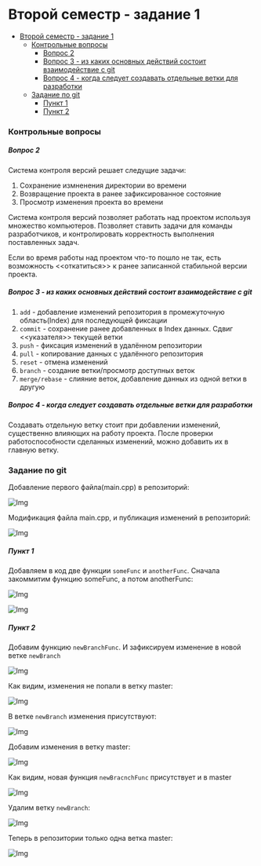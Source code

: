 # Второй семестр - задание 1
- [Второй семестр - задание 1](#второй-семестр---задание-1)
    - [Контрольные вопросы](#контрольные-вопросы)
        - [Вопрос 2](#вопрос-2)
        - [Вопрос 3 - из каких основных действий состоит взаимодействие с git](#вопрос-3---из-каких-основных-действий-состоит-взаимодействие-с-git)
        - [Вопрос 4 - когда следует создавать отдельные ветки для разработки](#вопрос-4---когда-следует-создавать-отдельные-ветки-для-разработки)
    - [Задание по git](#задание-по-git)
        - [Пункт 1](#пункт-1)
        - [Пункт 2](#пункт-2)

### Контрольные вопросы

##### Вопрос 2

Система контроля версий решает следущие задачи:
1. Сохранение измненения директории во времени
2. Возвращение проекта в ранее зафиксированное состояние
3. Просмотр изменения проекта во времени

Система контроля версий позволяет работать над проектом используя множество компьютеров. Позволяет ставить задачи для команды разработчиков, и контролировать корректность выполнения поставленных задач. 

Если во время работы над проектом что-то пошло не так, есть возможность <<откатиться>> к ранее записанной стабильной версии проекта.

##### Вопрос 3 - из каких основных действий состоит взаимодействие с git

1. `add` - добавление изменений репозитория в промежуточную область(Index) для последующей фиксации
2. `commit` - сохранение ранее добавленных в Index данных. Сдвиг <<указателя>> текущей ветки
3. `push` - фиксация изменений в удалённом репозитории
4. `pull` - копирование данных с удалённого репозитория
5. `reset` - отмена изменений
6. `branch` - создание ветки/просмотр доступных веток
7. `merge/rebase` - слияние веток, добавление данных из одной ветки в другую

##### Вопрос 4 - когда следует создавать отдельные ветки для разработки

Создавать отдельную ветку стоит при добавлении изменений, существенно влияющих на работу проекта. После проверки работоспособности сделанных изменений, можно добавить их в главную ветку.



### Задание по git

Добавление первого файла(main.cpp) в репозиторий:

![Img](steps/step_1.png)

Модификация файла main.cpp, и публикация изменений в репозиторий:

![Img](steps/step_2.png)

##### Пункт 1

Добавляем в код две функции `someFunc` и `anotherFunc`. Сначала закоммитим функцию someFunc, а потом anotherFunc:

![Img](steps/step_3.png)

![Img](steps/step_4.png)

##### Пункт 2

Добавим функцию `newBranchFunc`. И зафиксируем изменение в новой ветке `newBranch`

![Img](steps/step_5.png)

Как видим, изменения не попали в ветку master:

![Img](steps/step_6.png)

В ветке `newBranch` изменения присутствуют:

![Img](steps/step_7.png)

Добавим изменения в ветку master:

![Img](steps/step_8.png)

Как видим, новая функция `newBracnchFunc` присутствует и в master

![Img](steps/step_9.png)

Удалим ветку `newBranch`:

![Img](steps/step_10.png)

Теперь в репозитории только одна ветка master:

![Img](steps/step_11.png)


